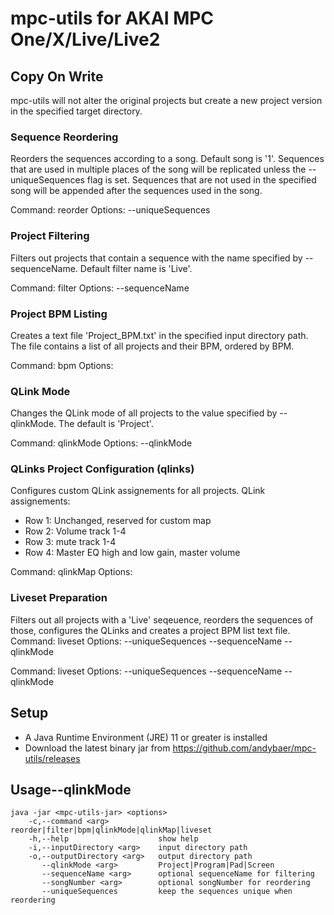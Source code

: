 # mpc-utils for AKAI MPC One/X/Live/Live2

## Copy On Write

mpc-utils will not alter the original projects but create a new project version in the specified target directory.

### Sequence Reordering

Reorders the sequences according to a song. Default song is '1'. Sequences that are used in multiple places of the song
will be replicated unless the --uniqueSequences flag is set. Sequences that are not used in the specified song will be
appended after the sequences used in the song.

Command: reorder Options: --uniqueSequences

### Project Filtering

Filters out projects that contain a sequence with the name specified by --sequenceName. Default filter name is 'Live'.

Command: filter Options: --sequenceName

### Project BPM Listing

Creates a text file 'Project_BPM.txt' in the specified input directory path. The file contains a list of all projects
and their BPM, ordered by BPM.

Command: bpm Options: <none>

### QLink Mode

Changes the QLink mode of all projects to the value specified by --qlinkMode. The default is 'Project'.

Command: qlinkMode Options: --qlinkMode

### QLinks Project Configuration (qlinks)

Configures custom QLink assignements for all projects. QLink assignements:

* Row 1: Unchanged, reserved for custom map
* Row 2: Volume track 1-4
* Row 3: mute track 1-4
* Row 4: Master EQ high and low gain, master volume

Command: qlinkMap Options: <none>

### Liveset Preparation

Filters out all projects with a 'Live' seqeuence, reorders the sequences of those, configures the QLinks and creates a
project BPM list text file. Command: liveset Options: --uniqueSequences --sequenceName --qlinkMode

Command: liveset Options: --uniqueSequences --sequenceName --qlinkMode

## Setup

- A Java Runtime Environment (JRE) 11 or greater is installed
- Download the latest binary jar from https://github.com/andybaer/mpc-utils/releases

## Usage--qlinkMode

    java -jar <mpc-utils-jar> <options>
        -c,--command <arg>           reorder|filter|bpm|qlinkMode|qlinkMap|liveset
        -h,--help                    show help
        -i,--inputDirectory <arg>    input directory path
        -o,--outputDirectory <arg>   output directory path
           --qlinkMode <arg>         Project|Program|Pad|Screen
           --sequenceName <arg>      optional sequenceName for filtering
           --songNumber <arg>        optional songNumber for reordering
           --uniqueSequences         keep the sequences unique when reordering
